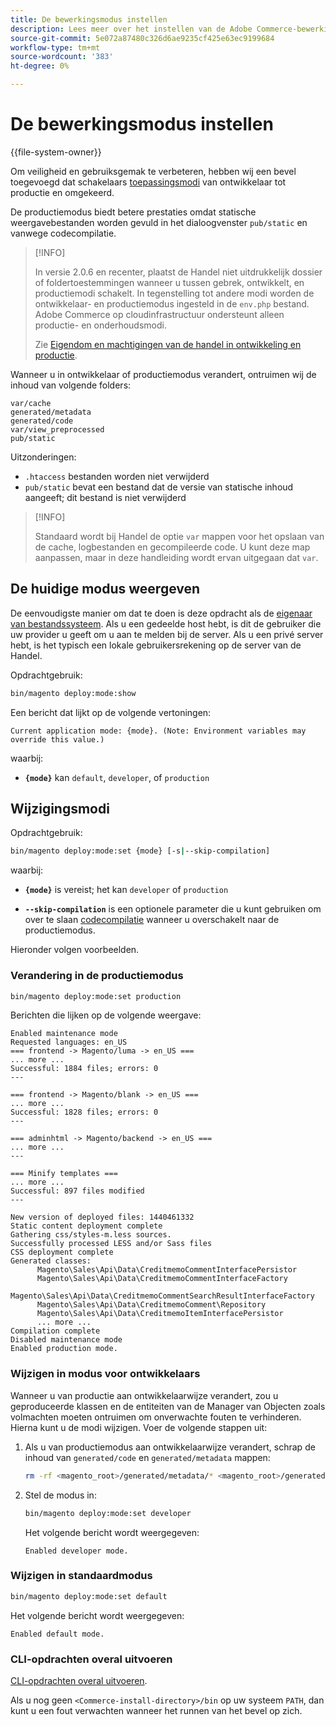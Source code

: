 ```yaml
---
title: De bewerkingsmodus instellen
description: Lees meer over het instellen van de Adobe Commerce-bewerkingsmodi.
source-git-commit: 5e072a87480c326d6ae9235cf425e63ec9199684
workflow-type: tm+mt
source-wordcount: '383'
ht-degree: 0%

---
```



# De bewerkingsmodus instellen

{{file-system-owner}}

Om veiligheid en gebruiksgemak te verbeteren, hebben wij een bevel toegevoegd dat schakelaars [toepassingsmodi](../bootstrap/application-modes.md) van ontwikkelaar tot productie en omgekeerd.

De productiemodus biedt betere prestaties omdat statische weergavebestanden worden gevuld in het dialoogvenster `pub/static` en vanwege codecompilatie.

>[!INFO]
>
>In versie 2.0.6 en recenter, plaatst de Handel niet uitdrukkelijk dossier of foldertoestemmingen wanneer u tussen gebrek, ontwikkelt, en productiemodi schakelt. In tegenstelling tot andere modi worden de ontwikkelaar- en productiemodus ingesteld in de `env.php` bestand. Adobe Commerce op cloudinfrastructuur ondersteunt alleen productie- en onderhoudsmodi.
>
>Zie [Eigendom en machtigingen van de handel in ontwikkeling en productie](../deployment/file-system-permissions.md).

Wanneer u in ontwikkelaar of productiemodus verandert, ontruimen wij de inhoud van volgende folders:

```terminal
var/cache
generated/metadata
generated/code
var/view_preprocessed
pub/static
```

Uitzonderingen:

- `.htaccess` bestanden worden niet verwijderd
- `pub/static` bevat een bestand dat de versie van statische inhoud aangeeft; dit bestand is niet verwijderd

>[!INFO]
>
>Standaard wordt bij Handel de optie `var` mappen voor het opslaan van de cache, logbestanden en gecompileerde code. U kunt deze map aanpassen, maar in deze handleiding wordt ervan uitgegaan dat `var`.

## De huidige modus weergeven

De eenvoudigste manier om dat te doen is deze opdracht als de [eigenaar van bestandssysteem](../../installation/prerequisites/file-system/overview.md). Als u een gedeelde host hebt, is dit de gebruiker die uw provider u geeft om u aan te melden bij de server. Als u een privé server hebt, is het typisch een lokale gebruikersrekening op de server van de Handel.

Opdrachtgebruik:

```bash
bin/magento deploy:mode:show
```

Een bericht dat lijkt op de volgende vertoningen:

```terminal
Current application mode: {mode}. (Note: Environment variables may override this value.)
```

waarbij:

- **`{mode}`** kan `default`, `developer`, of `production`

## Wijzigingsmodi

Opdrachtgebruik:

```bash
bin/magento deploy:mode:set {mode} [-s|--skip-compilation]
```

waarbij:

- **`{mode}`** is vereist; het kan `developer` of `production`

- **`--skip-compilation`** is een optionele parameter die u kunt gebruiken om over te slaan [codecompilatie](../cli/code-compiler.md) wanneer u overschakelt naar de productiemodus.

Hieronder volgen voorbeelden.

### Verandering in de productiemodus

```bash
bin/magento deploy:mode:set production
```

Berichten die lijken op de volgende weergave:

```terminal
Enabled maintenance mode
Requested languages: en_US
=== frontend -> Magento/luma -> en_US ===
... more ...
Successful: 1884 files; errors: 0
---

=== frontend -> Magento/blank -> en_US ===
... more ...
Successful: 1828 files; errors: 0
---

=== adminhtml -> Magento/backend -> en_US ===
... more ...
---

=== Minify templates ===
... more ...
Successful: 897 files modified
---

New version of deployed files: 1440461332
Static content deployment complete
Gathering css/styles-m.less sources.
Successfully processed LESS and/or Sass files
CSS deployment complete
Generated classes:
      Magento\Sales\Api\Data\CreditmemoCommentInterfacePersistor
      Magento\Sales\Api\Data\CreditmemoCommentInterfaceFactory
      Magento\Sales\Api\Data\CreditmemoCommentSearchResultInterfaceFactory
      Magento\Sales\Api\Data\CreditmemoComment\Repository
      Magento\Sales\Api\Data\CreditmemoItemInterfacePersistor
      ... more ...
Compilation complete
Disabled maintenance mode
Enabled production mode.
```

### Wijzigen in modus voor ontwikkelaars

Wanneer u van productie aan ontwikkelaarwijze verandert, zou u geproduceerde klassen en de entiteiten van de Manager van Objecten zoals volmachten moeten ontruimen om onverwachte fouten te verhinderen. Hierna kunt u de modi wijzigen. Voer de volgende stappen uit:

1. Als u van productiemodus aan ontwikkelaarwijze verandert, schrap de inhoud van `generated/code` en `generated/metadata` mappen:

   ```bash
   rm -rf <magento_root>/generated/metadata/* <magento_root>/generated/code/*
   ```

1. Stel de modus in:

   ```bash
   bin/magento deploy:mode:set developer
   ```

   Het volgende bericht wordt weergegeven:

   ```terminal
   Enabled developer mode.
   ```

### Wijzigen in standaardmodus

```bash
bin/magento deploy:mode:set default
```

Het volgende bericht wordt weergegeven:

```terminal
Enabled default mode.
```

### CLI-opdrachten overal uitvoeren

[CLI-opdrachten overal uitvoeren](../cli/config-cli.md#config-install-cli-first).

Als u nog geen `<Commerce-install-directory>/bin` op uw systeem `PATH`, dan kunt u een fout verwachten wanneer het runnen van het bevel op zich.
